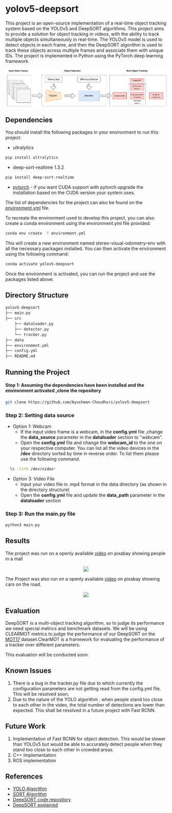 # yolov5-deepsort

This project is an open-source implementation of a real-time object tracking system based on the YOLOv5 and DeepSORT algorithms. This project aims to provide a solution for object tracking in videos, with the ability to track multiple objects simultaneously in real-time. The YOLOv5 model is used to detect objects in each frame, and then the DeepSORT algorithm is used to track these objects across multiple frames and associate them with unique IDs. The project is implemented in Python using the PyTorch deep learning framework.

<p align="center">

<img align="center" src="https://github.com/Ayushman-Choudhuri/yolov5-deepsort/blob/main/images/DeepSORT.png">

</p>

## Dependencies
You should install the following packages in your environment to run this project: 

* ultralytics 
``` bash
pip install ultralytics
```
* deep-sort-realtime 1.3.2
``` bash
pip install deep-sort-realtime
```
* [pytorch](https://pytorch.org/) - if you want CUDA support with pytorch upgrade the installation based on the CUDA version your system uses.  

The list of dependencies for the project can also be found on the [environment.yml](environment.yml) file.

To recreate the environment used to develop this project, you can also create a conda environment using the environment.yml file provided:
``` bash
conda env create -f environment.yml
```

This will create a new environment named stereo-visual-odometry-env with all the necessary packages installed. You can then activate the environment using the following command:

``` bash
conda activate yolov5-deepsort
```

Once the environment is activated, you can run the project and use the packages listed above.


## Directory Structure 

```bash
yolov5-deepsort
├── main.py
├── src
    ├── dataloader.py
    ├── detector.py
    └── tracker.py
├── data
├── environment.yml
├── config.yml
├── README.md


``` 


## Running the Project
#### Step 1: Assuming the dependencies have been installed and the environment activated ,clone the repository

``` bash
git clone https://github.com/Ayushman-Choudhuri/yolov5-deepsort

```

### Step 2: Setting data source
* Option 1: Webcam  
  - If the input video frame is a webcam, in the **config.yml** file ,change the **data_source** parameter in the **dataloader** section to "webcam".
  - Open the **config.yml** file and change the **webcam_id** to the one on your respective computer. You can list all the video devices in the **/dev** directory sorted by time in reverse order. To list them please use the following command. 
```bash
  ls -ltrh /dev/video*

``` 
* Option 3: Video File 
  - Input your video file in .mp4 format in the data directory (as shown in the directory structure)
  - Open the **config.yml** file and update the **data_path** parameter in the **dataloader** section

### Step 3: Run the main.py file 
```bash
python3 main.py

``` 
## Results 

The project was run on a openly available [video](https://pixabay.com/videos/people-commerce-shop-busy-mall-6387/) on pixabay showing people in a mall

<p align="center">
<img align="center" src="https://github.com/Ayushman-Choudhuri/yolov5-deepsort/blob/main/results/mall.gif">
</p>

The Project was also run on a openly available [video](https://pixabay.com/videos/cars-motorway-speed-motion-traffic-1900/) on pixabay showing cars on the road.

<p align="center">
<img align="center" src="https://github.com/Ayushman-Choudhuri/yolov5-deepsort/blob/main/results/cars.gif">
</p>

## Evaluation
DeepSORT is a multi-object tracking algorithm, so to judge its performance we need special metrics and benchmark datasets. We will be using CLEARMOT metrics to judge the performance of our DeepSORT on the [MOT17](https://motchallenge.net/results/MOT17/) dataset.ClearMOT is a framework for evaluating the performance of a tracker over different parameters. 

This evaluation will be conducted soon. 


## Known Issues

1. There is a bug in the tracker.py file due to which currently the configuration parameters are not getting read from the config.yml file. This will be resolved soon. 
2. Due to the nature of the YOLO algorithm , when people stand too close to each other in the video, the total number of detections are lower than expected. This shall be resolved in a future project with Fast RCNN. 

## Future Work 

1. Implementation of Fast RCNN for object detection. This would be slower than YOLOv5 but would be able to accurately detect people when they stand too close to each other in crowded areas. 
2. C++ Implementation
3. ROS implementation

## References

* [YOLO Algorithm](https://arxiv.org/abs/1506.02640)
* [SORT Algorithm](https://arxiv.org/abs/1703.07402)
* [DeepSORT code repository](https://github.com/nwojke/deep_sort)
* [DeepSORT explained](https://medium.com/augmented-startups/deepsort-deep-learning-applied-to-object-tracking-924f59f99104)
